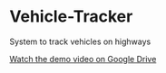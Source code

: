 # Vehicle-Tracker
System to track vehicles on highways

[Watch the demo video on Google Drive](https://www.youtube.com/watch?v=ajGkoF8EH88)
